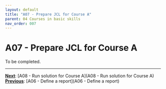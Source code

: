 ```yaml
---
layout: default
title: "A07 - Prepare JCL for Course A"
parent: 04 Courses in basic skills
nav_order: 007
---
```


# A07 - Prepare JCL for Course A

To be completed.  




---
**<u>Next</u>**: [A08 - Run solution for Course A](A08 - Run solution for Course A)   
**<u>Previous</u>**: [A06 - Define a report](A06 - Define a report)  
